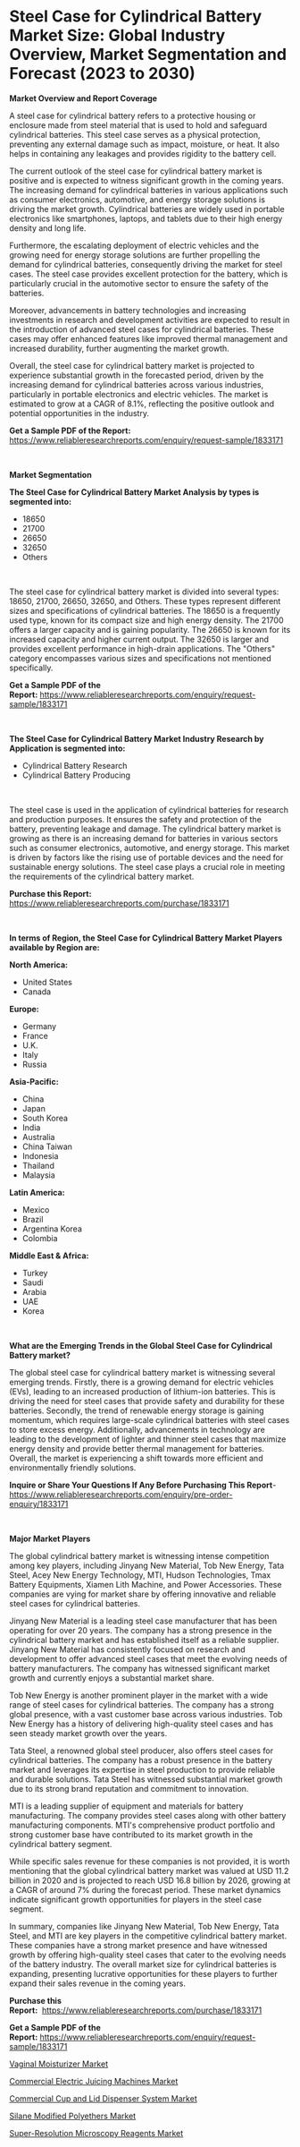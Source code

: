 <p><h1>Steel Case for Cylindrical Battery Market Size: Global Industry Overview, Market Segmentation and Forecast (2023 to 2030)</h1></p><p><strong>Market Overview and Report Coverage</strong></p>
<p><p>A steel case for cylindrical battery refers to a protective housing or enclosure made from steel material that is used to hold and safeguard cylindrical batteries. This steel case serves as a physical protection, preventing any external damage such as impact, moisture, or heat. It also helps in containing any leakages and provides rigidity to the battery cell.</p><p>The current outlook of the steel case for cylindrical battery market is positive and is expected to witness significant growth in the coming years. The increasing demand for cylindrical batteries in various applications such as consumer electronics, automotive, and energy storage solutions is driving the market growth. Cylindrical batteries are widely used in portable electronics like smartphones, laptops, and tablets due to their high energy density and long life.</p><p>Furthermore, the escalating deployment of electric vehicles and the growing need for energy storage solutions are further propelling the demand for cylindrical batteries, consequently driving the market for steel cases. The steel case provides excellent protection for the battery, which is particularly crucial in the automotive sector to ensure the safety of the batteries.</p><p>Moreover, advancements in battery technologies and increasing investments in research and development activities are expected to result in the introduction of advanced steel cases for cylindrical batteries. These cases may offer enhanced features like improved thermal management and increased durability, further augmenting the market growth.</p><p>Overall, the steel case for cylindrical battery market is projected to experience substantial growth in the forecasted period, driven by the increasing demand for cylindrical batteries across various industries, particularly in portable electronics and electric vehicles. The market is estimated to grow at a CAGR of 8.1%, reflecting the positive outlook and potential opportunities in the industry.</p></p>
<p><strong>Get a Sample PDF of the Report:</strong> <a href="https://www.reliableresearchreports.com/enquiry/request-sample/1833171">https://www.reliableresearchreports.com/enquiry/request-sample/1833171</a></p>
<p>&nbsp;</p>
<p><strong>Market Segmentation</strong></p>
<p><strong>The Steel Case for Cylindrical Battery Market Analysis by types is segmented into:</strong></p>
<p><ul><li>18650</li><li>21700</li><li>26650</li><li>32650</li><li>Others</li></ul></p>
<p>&nbsp;</p>
<p><p>The steel case for cylindrical battery market is divided into several types: 18650, 21700, 26650, 32650, and Others. These types represent different sizes and specifications of cylindrical batteries. The 18650 is a frequently used type, known for its compact size and high energy density. The 21700 offers a larger capacity and is gaining popularity. The 26650 is known for its increased capacity and higher current output. The 32650 is larger and provides excellent performance in high-drain applications. The "Others" category encompasses various sizes and specifications not mentioned specifically.</p></p>
<p><strong>Get a Sample PDF of the Report:</strong>&nbsp;<a href="https://www.reliableresearchreports.com/enquiry/request-sample/1833171">https://www.reliableresearchreports.com/enquiry/request-sample/1833171</a></p>
<p>&nbsp;</p>
<p><strong>The Steel Case for Cylindrical Battery Market Industry Research by Application is segmented into:</strong></p>
<p><ul><li>Cylindrical Battery Research</li><li>Cylindrical Battery Producing</li></ul></p>
<p>&nbsp;</p>
<p><p>The steel case is used in the application of cylindrical batteries for research and production purposes. It ensures the safety and protection of the battery, preventing leakage and damage. The cylindrical battery market is growing as there is an increasing demand for batteries in various sectors such as consumer electronics, automotive, and energy storage. This market is driven by factors like the rising use of portable devices and the need for sustainable energy solutions. The steel case plays a crucial role in meeting the requirements of the cylindrical battery market.</p></p>
<p><strong>Purchase this Report:</strong>&nbsp; <a href="https://www.reliableresearchreports.com/purchase/1833171">https://www.reliableresearchreports.com/purchase/1833171</a></p>
<p>&nbsp;</p>
<p><strong>In terms of Region, the Steel Case for Cylindrical Battery Market Players available by Region are:</strong></p>
<p>
    <p> <strong> North America: </strong>
        <ul>
            <li>United States</li>
            <li>Canada</li>
        </ul>
        </p> 
    <p> <strong> Europe: </strong>
        <ul>
            <li>Germany</li>
            <li>France</li>
            <li>U.K.</li>
            <li>Italy</li>
            <li>Russia</li>
        </ul>
        </p> 
    <p> <strong> Asia-Pacific: </strong>
        <ul>
            <li>China</li>
            <li>Japan</li>
            <li>South Korea</li>
            <li>India</li>
            <li>Australia</li>
            <li>China Taiwan</li>
            <li>Indonesia</li>
            <li>Thailand</li>
            <li>Malaysia</li>
        </ul>
        </p> 
    <p> <strong> Latin America: </strong>
        <ul>
            <li>Mexico</li>
            <li>Brazil</li>
            <li>Argentina Korea</li>
            <li>Colombia</li>
        </ul>
        </p> 
    <p> <strong> Middle East & Africa: </strong>
        <ul>
            <li>Turkey</li>
            <li>Saudi</li>
            <li>Arabia</li>
            <li>UAE</li>
            <li>Korea</li>
        </ul>
    </p>
    </p>
<p>&nbsp;</p>
<p><strong>What are the Emerging Trends in the Global Steel Case for Cylindrical Battery market?</strong></p>
<p><p>The global steel case for cylindrical battery market is witnessing several emerging trends. Firstly, there is a growing demand for electric vehicles (EVs), leading to an increased production of lithium-ion batteries. This is driving the need for steel cases that provide safety and durability for these batteries. Secondly, the trend of renewable energy storage is gaining momentum, which requires large-scale cylindrical batteries with steel cases to store excess energy. Additionally, advancements in technology are leading to the development of lighter and thinner steel cases that maximize energy density and provide better thermal management for batteries. Overall, the market is experiencing a shift towards more efficient and environmentally friendly solutions.</p></p>
<p><strong>Inquire or Share Your Questions If Any Before Purchasing This Report</strong>- <a href="https://www.reliableresearchreports.com/enquiry/pre-order-enquiry/1833171">https://www.reliableresearchreports.com/enquiry/pre-order-enquiry/1833171</a></p>
<p>&nbsp;</p>
<p><strong>Major Market Players</strong></p>
<p><p>The global cylindrical battery market is witnessing intense competition among key players, including Jinyang New Material, Tob New Energy, Tata Steel, Acey New Energy Technology, MTI, Hudson Technologies, Tmax Battery Equipments, Xiamen Lith Machine, and Power Accessories. These companies are vying for market share by offering innovative and reliable steel cases for cylindrical batteries.</p><p>Jinyang New Material is a leading steel case manufacturer that has been operating for over 20 years. The company has a strong presence in the cylindrical battery market and has established itself as a reliable supplier. Jinyang New Material has consistently focused on research and development to offer advanced steel cases that meet the evolving needs of battery manufacturers. The company has witnessed significant market growth and currently enjoys a substantial market share.</p><p>Tob New Energy is another prominent player in the market with a wide range of steel cases for cylindrical batteries. The company has a strong global presence, with a vast customer base across various industries. Tob New Energy has a history of delivering high-quality steel cases and has seen steady market growth over the years.</p><p>Tata Steel, a renowned global steel producer, also offers steel cases for cylindrical batteries. The company has a robust presence in the battery market and leverages its expertise in steel production to provide reliable and durable solutions. Tata Steel has witnessed substantial market growth due to its strong brand reputation and commitment to innovation.</p><p>MTI is a leading supplier of equipment and materials for battery manufacturing. The company provides steel cases along with other battery manufacturing components. MTI's comprehensive product portfolio and strong customer base have contributed to its market growth in the cylindrical battery segment.</p><p>While specific sales revenue for these companies is not provided, it is worth mentioning that the global cylindrical battery market was valued at USD 11.2 billion in 2020 and is projected to reach USD 16.8 billion by 2026, growing at a CAGR of around 7% during the forecast period. These market dynamics indicate significant growth opportunities for players in the steel case segment.</p><p>In summary, companies like Jinyang New Material, Tob New Energy, Tata Steel, and MTI are key players in the competitive cylindrical battery market. These companies have a strong market presence and have witnessed growth by offering high-quality steel cases that cater to the evolving needs of the battery industry. The overall market size for cylindrical batteries is expanding, presenting lucrative opportunities for these players to further expand their sales revenue in the coming years.</p></p>
<p><strong>Purchase this Report:</strong>&nbsp;&nbsp;<a href="https://www.reliableresearchreports.com/purchase/1833171">https://www.reliableresearchreports.com/purchase/1833171</a></p>
<p></p>
<p><strong>Get a Sample PDF of the Report:</strong>&nbsp;<a href="https://www.reliableresearchreports.com/enquiry/request-sample/1833171">https://www.reliableresearchreports.com/enquiry/request-sample/1833171</a></p>
<p><p><a href="https://www.linkedin.com/pulse/vaginal-moisturizer-market-insights-players-forecast-till/">Vaginal Moisturizer Market</a></p><p><a href="https://github.com/anmolreportprime/Market-Research-Report-List-1/blob/main/commercial-electric-juicing-machines-market.md">Commercial Electric Juicing Machines Market</a></p><p><a href="https://github.com/krithireportprime/Market-Research-Report-List-1/blob/main/commercial-cup-and-lid-dispenser-system-market.md">Commercial Cup and Lid Dispenser System Market</a></p><p><a href="https://medium.com/@fifth.dress.cause/silane-modified-polyethers-market-trends-forecast-and-competitive-analysis-to-2030-ca75d497e1ac">Silane Modified Polyethers Market</a></p><p><a href="https://medium.com/@soap.equip.win/super-resolution-microscopy-reagents-market-trends-and-market-analysis-forecasted-for-period-42269fdcd382">Super-Resolution Microscopy Reagents Market</a></p></p>